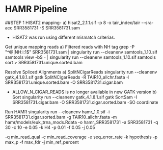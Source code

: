 # HAMR Pipeline

##STEP 1
HISAT2 mapping- 
a) hisat2_2.1.1.sif -p 8 -x tair_index/tair --sra-acc SRR3581731 -S SRR3581731.sam
* HISAT2 was run using different mismatch criterias.

Get unique mapping reads
a) Filtered reads with NH tag
grep -P "^\@|NH:i:1$" SRR3581731.sam | singularity run --cleanenv samtools_1.10.sif samtools view  -bS - | singularity run --cleanenv samtools_1.10.sif samtools sort > SRR3581731.unique.sorted.bam

Resolve Spliced Alignments
a) SplitNCigarReads
singularity run --cleanenv gatk_4.1.8.1.sif gatk SplitNCigarReads -R TAIR10_allchr.fasta -I SRR3581731.unique.sorted.bam -O SRR3581731.cigar.bam
* ALLOW_N_CIGAR_READS is no longer available in new GATK version
b) Sort
singularity run --cleanenv gatk_4.1.8.1.sif gatk SortSam -I  SRR3581731.cigar.bam -O SRR3581731.cigar.sorted.bam -SO coordinate

Run HAMR
singularity run --cleanenv hamr_1.0.sif -i SRR3581731.cigar.sorted.bam -g TAIR10_allchr.fasta -m hamr/models/euk_trna_mods.Rdata -o hamr_SRR3581731 -a SRR3581731 -q 30 -c 10 -e 0.05 -k H4 -p 0.01 -f 0.05 -j 0.05

-q min_read_qual
-c min_read_coverage
-e seq_error_rate
-k hypothesis
-p max_p
-f max_fdr
-j min_ref_percent
